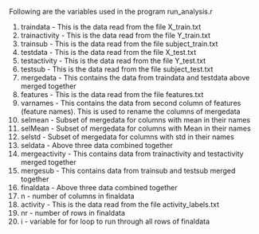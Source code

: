 Following are the variables used in the program run_analysis.r
1. traindata - This is the data read from the file X_train.txt
2. trainactivity - This is the data read from the file Y_train.txt
3. trainsub - This is the data read from the file subject_train.txt
4. testdata - This is the data read from the file X_test.txt
5. testactivity - This is the data read from the file Y_test.txt
6. testsub - This is the data read from the file subject_test.txt
7. mergedata - This contains the data from traindata and testdata above merged together
8. features - This is the data read from the file features.txt
9. varnames - This contains the data from second column of features (feature names). This is used to rename the columns of mergedata
10. selmean - Subset of mergedata for columns with mean in their names
11. selMean - Subset of mergedata for columns with Mean in their names
12. selstd - Subset of mergedata for columns with std in their names
13. seldata - Above three data combined together
14. mergeactivity - This contains data from trainactivity and testactivity merged together
15. mergesub - This contains data from trainsub and testsub merged together
16. finaldata - Above three data combined together
17. n - number of columns in finaldata
18. activity - This is the data read from the file activity_labels.txt
19. nr - number of rows in finaldata
20. i - variable for for loop to run through all rows of finaldata